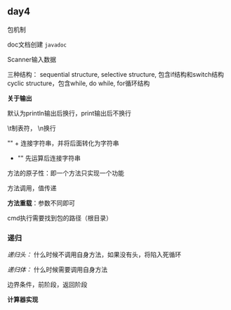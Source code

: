 ## day4
包机制

doc文档创建
`javadoc`

Scanner输入数据

三种结构：
sequential structure,
selective structure, 包含if结构和switch结构
cyclic structure，包含while, do while, for循环结构

**关于输出**

默认为println输出后换行，print输出后不换行

\t制表符， \n换行

"" + 连接字符串，并将后面转化为字符串
+ "" 先运算后连接字符串


方法的原子性：即一个方法只实现一个功能

方法调用，值传递

**方法重载**：参数不同即可

cmd执行需要找到包的路径（根目录）

### 递归
*递归头：*
什么时候不调用自身方法，如果没有头，将陷入死循环

*递归体：*
什么时候需要调用自身方法

边界条件，前阶段，返回阶段

**计算器实现**
